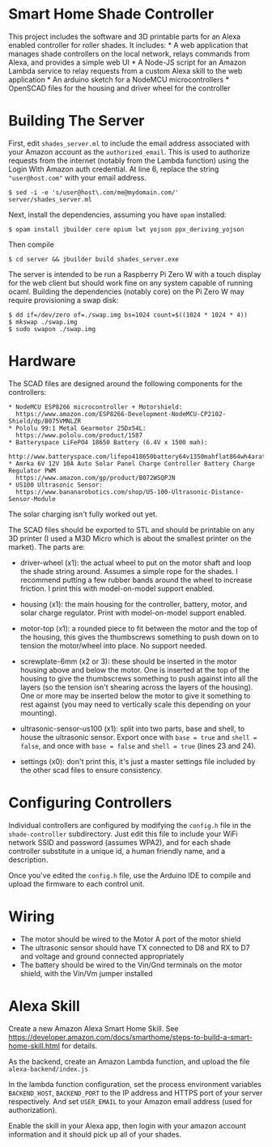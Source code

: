 Smart Home Shade Controller
===========================

This project includes the software and 3D printable parts for an Alexa
enabled controller for roller shades. It includes:
    * A web application that manages shade controllers on the local
      network, relays commands from Alexa, and provides a simple web
      UI
    * A Node-JS script for an Amazon Lambda service to relay requests
      from a custom Alexa skill to the web application
    * An arduino sketch for a NodeMCU microcontrollers
    * OpenSCAD files for the housing and driver wheel for the
      controller

Building The Server
===================

First, edit `shades_server.ml` to include the email address associated
with your Amazon account as the `authorized_email`. This is used to
authorize requests from the internet (notably from the Lambda
function) using the Login With Amazon auth credential. At line 6,
replace the string `"user@host.com"` with your email address.

```
$ sed -i -e 's/user@host\.com/me@mydomain.com/' server/shades_server.ml
```

Next, install the dependencies, assuming you have `opam` installed:

```
$ opam install jbuilder core opium lwt yojson ppx_deriving_yojson
```

Then compile
```
$ cd server && jbuilder build shades_server.exe
```

The server is intended to be run a Raspberry Pi Zero W with a touch
display for the web client but should work fine on any system capable
of running ocaml. Building the dependencies (notably core) on the Pi
Zero W may require provisioning a swap disk:

```
$ dd if=/dev/zero of=./swap.img bs=1024 count=$((1024 * 1024 * 4))
$ mkswap ./swap.img
$ sudo swapon ./swap.img
```

Hardware
=========

The SCAD files are designed around the following components for the
controllers:

    * NodeMCU ESP8266 microcontroller + Motorshield:
      https://www.amazon.com/ESP8266-Development-NodeMCU-CP2102-Shield/dp/B075VMNLZR
    * Pololu 99:1 Metal Gearmotor 25Dx54L:
      https://www.pololu.com/product/1587
    * Batteryspace LiFePO4 18650 Battery (6.4V x 1500 mah):
      http://www.batteryspace.com/lifepo418650battery64v1350mahflat864wh4aratewithpcbandpolyswitch.aspx
    * Amrka 6V 12V 10A Auto Solar Panel Charge Controller Battery Charge Regulator PWM
      https://www.amazon.com/gp/product/B072WSQPJN
    * US100 Ultrasonic Sensor:
      https://www.bananarobotics.com/shop/US-100-Ultrasonic-Distance-Sensor-Module
      
The solar charging isn't fully worked out yet.

The SCAD files should be exported to STL and should be printable on
any 3D printer (I used a M3D Micro which is about the smallest printer
on the market). The parts are:

   * driver-wheel (x1): the actual wheel to put on the motor shaft and
     loop the shade string around. Assumes a simple rope for the
     shades. I recommend putting a few rubber bands around the wheel
     to increase friction. I print this with model-on-model support
     enabled.

   * housing (x1): the main housing for the controller, battery,
     motor, and solar charge regulator. Print with model-on-model
     support enabled.

   * motor-top (x1): a rounded piece to fit between the motor and the
     top of the housing, this gives the thumbscrews something to push
     down on to tension the motor/wheel into place. No support needed.

   * screwplate-6mm (x2 or 3): these should be inserted in the motor
     housing above and below the motor. One is inserted at the top of
     the housing to give the thumbscrews something to push against
     into all the layers (so the tension isn't shearing across the
     layers of the housing). One or more may be inserted below the
     motor to give it something to rest against (you may need to
     vertically scale this depending on your mounting).

  * ultrasonic-sensor-us100 (x1): split into two parts, base and
    shell, to house the ultrasonic sensor. Export once with `base =
    true` and `shell = false`, and once with `base = false` and `shell
    = true` (lines 23 and 24).

  * settings (x0): don't print this, it's just a master settings file
    included by the other scad files to ensure consistency.
  
Configuring Controllers
=======================

Individual controllers are configured by modifying the `config.h` file
in the `shade-controller` subdirectory. Just edit this file to include
your WiFi network SSID and password (assumes WPA2), and for each shade
controller substitute in a unique id, a human friendly name, and a
description.

Once you've edited the `config.h` file, use the Arduino IDE to compile
and upload the firmware to each control unit.

Wiring
======

* The motor should be wired to the Motor A port of the motor shield
* The ultrasonic sensor should have TX connected to D8 and RX to D7
  and voltage and ground connected appropriately
* The battery should be wired to the Vin/Gnd terminals on the motor
  shield, with the Vin/Vm jumper installed

Alexa Skill
===========

Create a new Amazon Alexa Smart Home Skill. See
https://developer.amazon.com/docs/smarthome/steps-to-build-a-smart-home-skill.html
for details.

As the backend, create an Amazon Lambda function, and upload the file
`alexa-backend/index.js`

In the lambda function configuration, set the process environment
variables `BACKEND_HOST`, `BACKEND_PORT` to the IP address and HTTPS
port of your server respectively. And set `USER_EMAIL` to your Amazon
email address (used for authorization).

Enable the skill in your Alexa app, then login with your amazon
account information and it should pick up all of your shades.